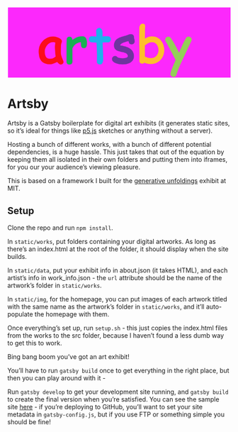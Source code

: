 ![The artsby logo in comic sans](static/img/header.png)
# Artsby

Artsby is a Gatsby boilerplate for digital art exhibits (it generates static sites, so it’s ideal for things like [p5.js](https://p5js.org/) sketches or anything without a server).

Hosting a bunch of different works, with a bunch of different potential dependencies, is a huge hassle. This just takes that out of the equation by keeping them all isolated in their own folders and putting them into iframes, for you our your audience’s viewing pleasure.

This is based on a framework I built for the [generative unfoldings](https://generative-unfoldings.mit.edu/) exhibit at MIT. 


## Setup

Clone the repo and run `npm install`.

In `static/works`, put folders containing your digital artworks. As long as there’s an index.html at the root of the folder, it should display when the site builds.

In `static/data`, put your exhibit info in about.json (it takes HTML), and each artist’s info in work_info.json - the `url` attribute should be the name of the artwork’s folder in `static/works`.

In `static/img`, for the homepage, you can put images of each artwork titled with the same name as the artwork’s folder in `static/works`, and it’ll auto-populate the homepage with them.

Once everything’s set up, run `setup.sh` - this just copies the index.html files from the works to the src folder, because I haven’t found a less dumb way to get this to work.

Bing bang boom you’ve got an art exhibit! 

You’ll have to run `gatsby build` once to get everything in the right place, but then you can play around with it -

Run `gatsby develop` to get your development site running, and `gatsby build` to create the final version when you’re satisfied. You can see the sample site [here](https://brondle.github.io/artsby_demo/) - if you’re deploying to GitHub, you’ll want to set your site metadata in `gatsby-config.js`, but if you use FTP or something simple you should be fine!

